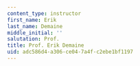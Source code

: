 ```yaml
---
content_type: instructor
first_name: Erik
last_name: Demaine
middle_initial: ''
salutation: Prof.
title: Prof. Erik Demaine
uid: adc586d4-a306-ce04-7a4f-c2ebe1bf1197
---
```

